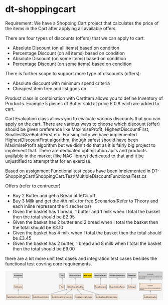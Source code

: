 # dt-shoppingcart


Requirement: We have a Shopping Cart project that calculates the price of the items in the Cart after applying all available offers.

There are four types of discounts (offers) that we can apply to cart:
- Absolute Discount (on all items) based on condition
- Percentage Discount (on all items) based on condition
- Absolute Discount (on some items) based on condition
- Percentage Discount (on some items) based on condition

There is further scope to support more type of discounts (offers):
- Absolute discount with minimum spend criteria
- Cheapest item free 
and list goes on

Product class in combination with CartItem allows you to define Inventory of Products. 
Example 5 pieces of Butter sold at price £ 0.8 each are added to cart.

Cart Evaluation class allows you to evaluate various discounts that you can apply on the cart.
There are various ways to choose which discount (offer) should be given preference like MaximiseProfit, HighestDiscountFirst, SmallestSizeBatchFirst etc.
For simplicity we have implemented HighestDiscountFirst algorithm, though safest should have been MaximiseProfit algorithm but we didn't do that as it is fairly big project to implement that. 
There are dedicated optimization api's and products available in the market (like NAG library) dedicated to that and it be unjustified to attempt that for an exercise.

Based on assignment Functional test cases have been implemented in DT-ShoppingCart\ShoppingCart.Test\MultipleDiscountFunctionalTest.cs 

Offers (refer to contructor)
- Buy 2 Butter and get a Bread at 50% off
- Buy 3 Milk and get the 4th milk for free
Scenarios(Refer to Theory and each inline represent the 4 secnerios)
- Given the basket has 1 bread, 1 butter and 1 milk when I total the basket then the total should be £2.95
- Given the basket has 2 butter and 2 bread when I total the basket then the total should be £3.10
- Given the basket has 4 milk when I total the basket then the total should be £3.45
- Given the basket has 2 butter, 1 bread and 8 milk when I total the basket then the total should be £9.00

there are a lot more unit test cases and integration test cases besides the functional test covring core requirements.

![picture](https://github.com/pradeepdhawan/dt-shoppingcart/blob/main/Class%20Diagram.png)
